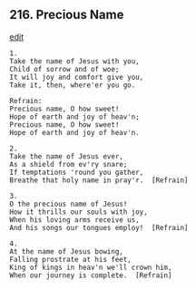 
## 216.  Precious Name
[edit](https://docs.google.com/document/d/1m6EoHXiMrTor174lIZbgZafYrGXjVigC/edit?mode=html)



    1.
    Take the name of Jesus with you,
    Child of sorrow and of woe;
    It will joy and comfort give you,
    Take it, then, where'er you go.  

    Refrain:
    Precious name, O how sweet!
    Hope of earth and joy of heav'n;
    Precious name, O how sweet!
    Hope of earth and joy of heav'n.

    2.
    Take the name of Jesus ever,
    As a shield from ev'ry snare;
    If temptations 'round you gather,
    Breathe that holy name in pray'r.  [Refrain]

    3.
    O the precious name of Jesus!
    How it thrills our souls with joy,
    When his loving arms receive us,
    And his songs our tongues employ!  [Refrain]

    4.
    At the name of Jesus bowing,
    Falling prostrate at his feet,
    King of kings in heav'n we'll crown him,
    When our journey is complete.  [Refrain]
